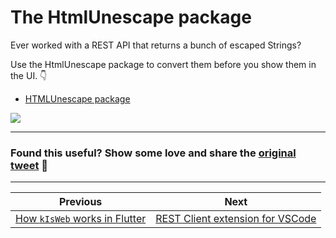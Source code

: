 # The HtmlUnescape package

Ever worked with a REST API that returns a bunch of escaped Strings?

Use the HtmlUnescape package to convert them before you show them in the UI. 👇

- [HTMLUnescape package](https://pub.dev/packages/html_unescape)

![](066-html-unescape-package.png)

<!--
import 'package:html_unescape/html_unescape.dart';

const unescaped = 'She said: &quot;Look at that kitten!&quot;';
final unescape = HtmlUnescape();
final escaped = unescape.convert(unescaped);
print(escaped); // She said: "Look at that kitten!"
-->

---

### Found this useful? Show some love and share the [original tweet](https://twitter.com/biz84/status/1567889998220779520) 🙏

---

| Previous | Next |
| -------- | ---- |
| [How `kIsWeb` works in Flutter](../0065-kIsWeb/index.md) | [REST Client extension for VSCode](../0067-rest-client-vscode/index.md) |